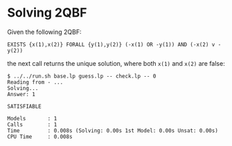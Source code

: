 # Solving 2QBF

Given the following 2QBF:

    EXISTS {x(1),x(2)} FORALL {y(1),y(2)} (-x(1) OR -y(1)) AND (-x(2) v -y(2))

the next call returns the unique solution, where both `x(1)` and `x(2)` are false:

    $ ../../run.sh base.lp guess.lp -- check.lp -- 0
    Reading from - ...
    Solving...
    Answer: 1

    SATISFIABLE

    Models       : 1
    Calls        : 1
    Time         : 0.008s (Solving: 0.00s 1st Model: 0.00s Unsat: 0.00s)
    CPU Time     : 0.008s
